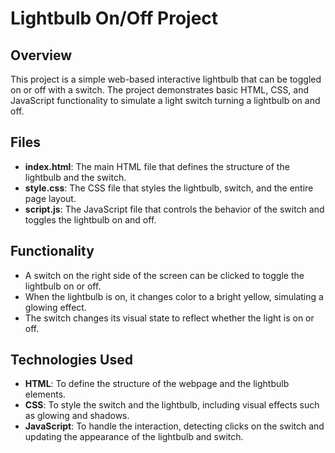 # Lightbulb On/Off Project

## Overview

This project is a simple web-based interactive lightbulb that can be toggled on or off with a switch. The project demonstrates basic HTML, CSS, and JavaScript functionality to simulate a light switch turning a lightbulb on and off.

## Files

- **index.html**: The main HTML file that defines the structure of the lightbulb and the switch.
- **style.css**: The CSS file that styles the lightbulb, switch, and the entire page layout.
- **script.js**: The JavaScript file that controls the behavior of the switch and toggles the lightbulb on and off.

## Functionality

- A switch on the right side of the screen can be clicked to toggle the lightbulb on or off.
- When the lightbulb is on, it changes color to a bright yellow, simulating a glowing effect.
- The switch changes its visual state to reflect whether the light is on or off.

## Technologies Used

- **HTML**: To define the structure of the webpage and the lightbulb elements.
- **CSS**: To style the switch and the lightbulb, including visual effects such as glowing and shadows.
- **JavaScript**: To handle the interaction, detecting clicks on the switch and updating the appearance of the lightbulb and switch.


